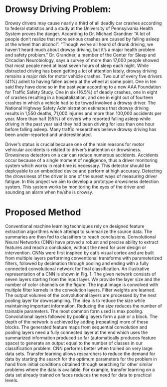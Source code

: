 
# Drowsy Driving Problem:
Drowsy drivers may cause nearly a third of all deadly car crashes according to federal statistics and a study at the University of Pennsylvania Health System proves the danger. According to Dr. Michael Grandner “A lot of people don’t realize that more serious crashes are caused by falling asleep at the wheel than alcohol”. “Though we’ve all heard of drunk driving, we haven’t heard much about drowsy driving, but it’s a major health problem and safety problem.” Dr. Grandner, a member of the Center for Sleep and Circadian Neurobiology, says a survey of more than 17,000 people showed that most people need at least seven hours of sleep each night. While distracted driving has been getting a lot of attention lately, drowsy driving remains a major risk for motor vehicle crashes.
Two out of every five drivers (41%) admit to having fallen asleep at the wheel at some point. One in ten said they have done so in the past year according to a new AAA Foundation for Traffic Safety Study.
One in six (16.5%) of deadly crashes, one in eight of crashes resulting in a hospitalization, and one in eight out of fourteen crashes in which a vehicle had to be towed involved a drowsy driver.
The National Highway Safety Administration estimates that drowsy driving results in 1,550 deaths, 71,000 injuries and more than 100,000 accidents per year.
More than half (55%) of drivers who reported falling asleep while driving in the past year said they had been driving for less than one hour before falling asleep.
Many traffic researchers believe drowsy driving has been under-reported and underestimated.

Driver’s status is crucial because one of the main reasons for motor vehicular accidents is related to driver’s inattention or drowsiness. Drowsiness detectors on a car can reduce numerous accidents. Accidents occur because of a single moment of negligence, thus a driver monitoring system which works in real-time is necessary. This detector should be deployable to an embedded device and perform at high accuracy.
Detecting the drowsiness of the driver is one of the surest ways of measuring driver fatigue. In this project we aim to develop a prototype drowsiness detection system. This system works by monitoring the eyes of the driver and sounding an alarm when he/she is drowsy.

# Proposed Method
Conventional machine learning techniques rely on designed feature extraction algorithms which attempt to summarize the source data. The summaries are then fed to classifiers to reach conclusions. Convolutional Neural Networks (CNN) have proved a robust and precise ability to extract features and reach a conclusion, without the need for user design or intervention. CNNs were first inspired by cat’s visual cortex and are built from multiple layers performing conventional transforms with parameterized filters, followed by decimation through pooling and ending with a fully connected convolutional network for final classification. An illustrative representation of a CNN is shown in Fig. 1. 
The given network consists of seven layers starting from the input layer. We provide the layer size and the number of color channels on the figure. The input image is convolved with multiple filter kernels in the convolution layers. Filter weights are learned. The output volumes of the convolutional layers are processed by the next pooling layer for downsampling. The idea is to reduce the size while maintaining important information. Reducing the size reduces the number of trainable parameters. The most common form used is max pooling. Convolutional layers followed by pooling layers form a pair or a block. The depth of the network is achieved by adding (repeating) more of these blocks. The generated feature maps from sequential convolution and pooling layers need a fully connected layer at the end which uses the summarized information produced so far (automatically produces feature space) to generate an output equal to the number of classes in our classification problem.
CNN performs better when trained on very large data sets. Transfer learning allows researchers to reduce the demand for data by starting the search for the optimum parameters for the problem in hand from initial conditions obtained through searching for other similar problems where the data is available. For example, transfer learning on a data set already trained on faces reduces the need for data to practical levels.

